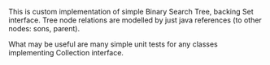 This is custom implementation of simple Binary Search Tree, backing Set interface.
Tree node relations are modelled by just java references (to other nodes: sons, parent).

What may be useful are many simple unit tests for any classes implementing Collection interface.
